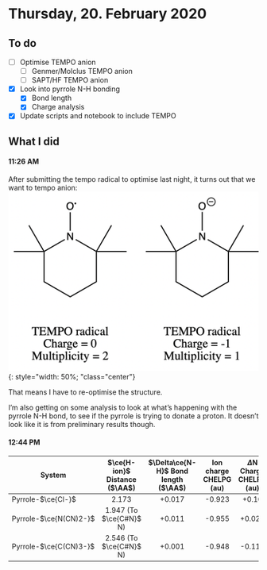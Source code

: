 # Thursday, 20. February 2020

## To do

* [ ] Optimise TEMPO anion
  * [ ] Genmer/Molclus TEMPO anion
  * [ ] SAPT/HF TEMPO anion
* [x] Look into pyrrole N-H bonding
  * [x] Bond length
  * [x] Charge analysis
* [x] Update scripts and notebook to include TEMPO

## What I did

#### 11:26 AM

After submitting the tempo radical to optimise last night, it turns out that we want to tempo anion:![!tempo](tempo.png){: style="width: 50%; "class="center"}

That means I have to re-optimise the structure.

I’m also getting on some analysis to look at what’s happening with the pyrrole N-H bond, to see if the pyrrole is trying to donate a proton. It doesn’t look like it is from preliminary results though.

#### 12:44 PM

| System                 | $\ce{H-ion}$ Distance ($\AA$) | $\Delta\ce{N-H}$ Bond length ($\AA$) | Ion charge CHELPG (au) | $\Delta$N Charge CHELPG (au) | $\Delta$H Charge CHELPG (au) | Ion charge Hirshfeld (au) | $\Delta$N Charge Hirshfeld (au) | $\Delta$H Charge Hirshfeld (au) |
| ---------------------- | :----------------------------------: | :--------------------: | :------------------: | :------------------: | :--------------------: | :------------------: | :------------------: | :------------------: |
| Pyrrole-$\ce{Cl-}$     |               2.173               |               $+0.017$               | -0.923                 |        +0.10        |        +0.001        | -1.000 | -0.008 | -0.058 |
| Pyrrole-$\ce{N(CN)2-}$ |               1.947 (To $\ce{C#N}$ N)               |               $+0.011$               | -0.955                 |        +0.021        |        +0.042    | -0.881 | -0.010 | -0.027 |
| Pyrrole-$\ce{C(CN)3-}$ |               2.546 (To $\ce{C#N}$ N)               |               $+0.001$               | -0.948                 |        -0.118        |        +0.032    | -0.945 | -0.017 | -0.009 |
